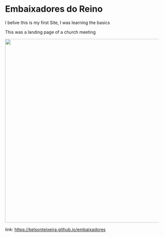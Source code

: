 <h1> Embaixadores do Reino</h1>

<p> I belive this is my first Site, I was learning the basics </p>

<p> This was a landing page of a church meeting </p>

<img src="https://kelsonteixeira.github.io/embaixadores/embaixadores.png" width="600" >

link: <a href="https://kelsonteixeira.github.io/embaixadores" target="_blank" >https://kelsonteixeira.github.io/embaixadores</a>
